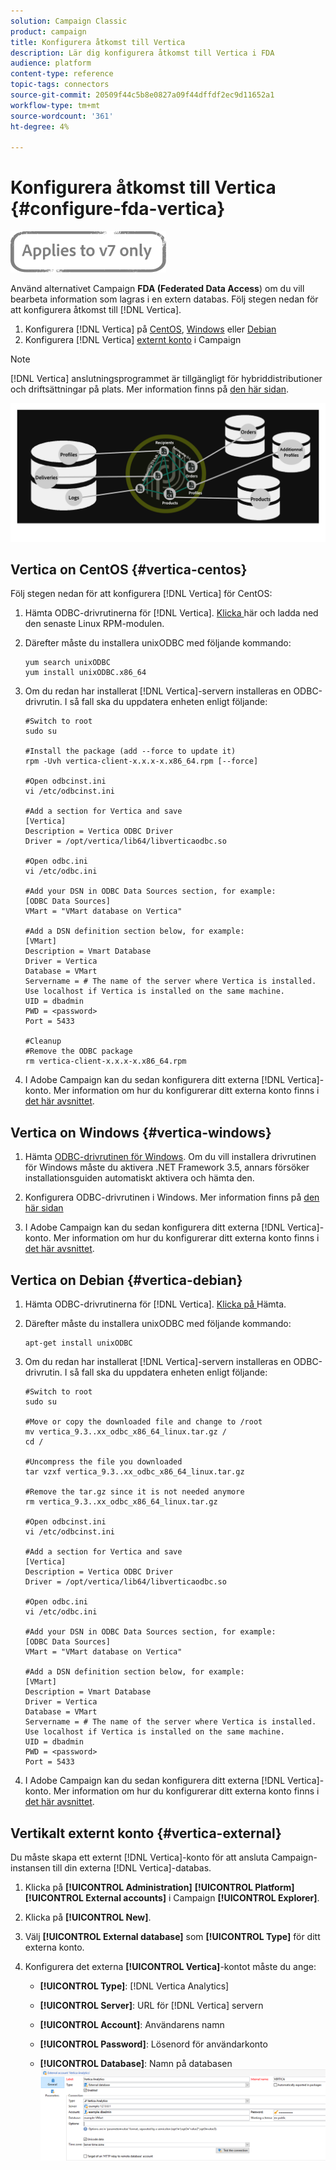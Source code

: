 ```yaml
---
solution: Campaign Classic
product: campaign
title: Konfigurera åtkomst till Vertica
description: Lär dig konfigurera åtkomst till Vertica i FDA
audience: platform
content-type: reference
topic-tags: connectors
source-git-commit: 20509f44c5b8e0827a09f44dffdf2ec9d11652a1
workflow-type: tm+mt
source-wordcount: '361'
ht-degree: 4%

---
```



# Konfigurera åtkomst till Vertica {#configure-fda-vertica}

![](../../assets/v7-only.svg)

Använd alternativet Campaign **FDA (Federated Data Access**) om du vill bearbeta information som lagras i en extern databas. Följ stegen nedan för att konfigurera åtkomst till [!DNL Vertica].

1. Konfigurera [!DNL Vertica] på [CentOS](#vertica-centos), [Windows](#vertica-windows) eller [Debian](#vertica-debian)
1. Konfigurera [!DNL Vertica] [externt konto](#vertica-external) i Campaign


>[!NOTE]
>
>[!DNL Vertica] anslutningsprogrammet är tillgängligt för hybriddistributioner och driftsättningar på plats. Mer information finns på [den här sidan](../../installation/using/capability-matrix.md).

![](assets/snowflake_3.png)

## Vertica on CentOS {#vertica-centos}

Följ stegen nedan för att konfigurera [!DNL Vertica] för CentOS:

1. Hämta ODBC-drivrutinerna för [!DNL Vertica]. [Klicka ](https://www.vertica.com/download/vertica/client-drivers/) här och ladda ned den senaste Linux RPM-modulen.

1. Därefter måste du installera unixODBC med följande kommando:

   ```
   yum search unixODBC
   yum install unixODBC.x86_64
   ```

1. Om du redan har installerat [!DNL Vertica]-servern installeras en ODBC-drivrutin. I så fall ska du uppdatera enheten enligt följande:

   ```
   #Switch to root
   sudo su
   
   #Install the package (add --force to update it)
   rpm -Uvh vertica-client-x.x.x-x.x86_64.rpm [--force]
   
   #Open odbcinst.ini
   vi /etc/odbcinst.ini
   
   #Add a section for Vertica and save
   [Vertica]
   Description = Vertica ODBC Driver
   Driver = /opt/vertica/lib64/libverticaodbc.so
   
   #Open odbc.ini
   vi /etc/odbc.ini
   
   #Add your DSN in ODBC Data Sources section, for example:
   [ODBC Data Sources]
   VMart = "VMart database on Vertica"
   
   #Add a DSN definition section below, for example:
   [VMart]
   Description = Vmart Database
   Driver = Vertica
   Database = VMart
   Servername = # The name of the server where Vertica is installed. Use localhost if Vertica is installed on the same machine.
   UID = dbadmin
   PWD = <password>
   Port = 5433
   
   #Cleanup
   #Remove the ODBC package
   rm vertica-client-x.x.x-x.x86_64.rpm
   ```

1. I Adobe Campaign kan du sedan konfigurera ditt externa [!DNL Vertica]-konto. Mer information om hur du konfigurerar ditt externa konto finns i [det här avsnittet](#vertica-external).

## Vertica on Windows {#vertica-windows}

1. Hämta [ODBC-drivrutinen för Windows](https://www.vertica.com/download/vertica/client-drivers/). Om du vill installera drivrutinen för Windows måste du aktivera .NET Framework 3.5, annars försöker installationsguiden automatiskt aktivera och hämta den.

1. Konfigurera ODBC-drivrutinen i Windows. Mer information finns på [den här sidan](https://www.vertica.com/docs/9.2.x/HTML/Content/Authoring/ConnectingToVertica/ClientODBC/SettingUpADSN.htm)

1. I Adobe Campaign kan du sedan konfigurera ditt externa [!DNL Vertica]-konto. Mer information om hur du konfigurerar ditt externa konto finns i [det här avsnittet](#vertical-external).

## Vertica on Debian {#vertica-debian}

1. Hämta ODBC-drivrutinerna för [!DNL Vertica]. [Klicka på ](https://sfc-repo.snowflakecomputing.com/odbc/linux/latest/index.html) Hämta.

1. Därefter måste du installera unixODBC med följande kommando:

   ```
   apt-get install unixODBC
   ```

1. Om du redan har installerat [!DNL Vertica]-servern installeras en ODBC-drivrutin. I så fall ska du uppdatera enheten enligt följande:

   ```
   #Switch to root
   sudo su
   
   #Move or copy the downloaded file and change to /root
   mv vertica_9.3..xx_odbc_x86_64_linux.tar.gz /
   cd /
   
   #Uncompress the file you downloaded
   tar vzxf vertica_9.3..xx_odbc_x86_64_linux.tar.gz
   
   #Remove the tar.gz since it is not needed anymore
   rm vertica_9.3..xx_odbc_x86_64_linux.tar.gz
   
   #Open odbcinst.ini
   vi /etc/odbcinst.ini
   
   #Add a section for Vertica and save
   [Vertica]
   Description = Vertica ODBC Driver
   Driver = /opt/vertica/lib64/libverticaodbc.so
   
   #Open odbc.ini
   vi /etc/odbc.ini
   
   #Add your DSN in ODBC Data Sources section, for example:
   [ODBC Data Sources]
   VMart = "VMart database on Vertica"
   
   #Add a DSN definition section below, for example:
   [VMart]
   Description = Vmart Database
   Driver = Vertica
   Database = VMart
   Servername = # The name of the server where Vertica is installed. Use localhost if Vertica is installed on the same machine.
   UID = dbadmin
   PWD = <password>
   Port = 5433
   ```

1. I Adobe Campaign kan du sedan konfigurera ditt externa [!DNL Vertica]-konto. Mer information om hur du konfigurerar ditt externa konto finns i [det här avsnittet](#vertica-external).

## Vertikalt externt konto {#vertica-external}

Du måste skapa ett externt [!DNL Vertica]-konto för att ansluta Campaign-instansen till din externa [!DNL Vertica]-databas.

1. Klicka på **[!UICONTROL Administration]** **[!UICONTROL Platform]** **[!UICONTROL External accounts]**  i Campaign **[!UICONTROL Explorer]**.

1. Klicka på **[!UICONTROL New]**.

1. Välj **[!UICONTROL External database]** som **[!UICONTROL Type]** för ditt externa konto.

1. Konfigurera det externa **[!UICONTROL Vertica]**-kontot måste du ange:

   * **[!UICONTROL Type]**: [!DNL Vertica Analytics]

   * **[!UICONTROL Server]**: URL för  [!DNL Vertica] servern

   * **[!UICONTROL Account]**: Användarens namn

   * **[!UICONTROL Password]**: Lösenord för användarkonto

   * **[!UICONTROL Database]**: Namn på databasen
   ![](assets/vertica.png)
